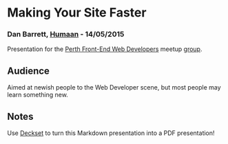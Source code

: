 # Making Your Site Faster
### Dan Barrett, [Humaan](http://humaan.com.au) - 14/05/2015

Presentation for the [Perth Front-End Web Developers](http://fende.rs/) meetup [group](http://www.meetup.com/Front-End-Web-Developers-Perth/).

## Audience
Aimed at newish people to the Web Developer scene, but most people may learn something new.

## Notes
Use [Deckset](http://decksetapp.com/) to turn this Markdown presentation into a PDF presentation!